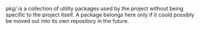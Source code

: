 pkg/ is a collection of utility packages used by the project without being specific to the project itself. A package belongs here only if it could possibly be moved out into its own repository in the future.